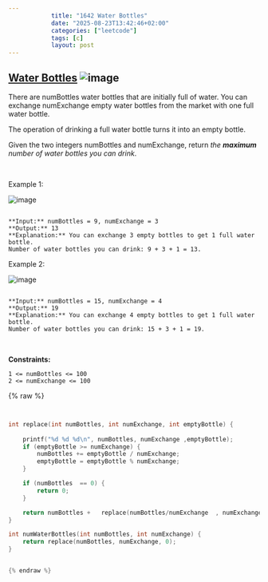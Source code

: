 ```yaml
---
            title: "1642 Water Bottles"
            date: "2025-08-23T13:42:46+02:00"
            categories: ["leetcode"]
            tags: [c]
            layout: post
---
```

            
## [Water Bottles](https://leetcode.com/problems/water-bottles) ![image](https://img.shields.io/badge/Difficulty-Easy-brightgreen)

There are numBottles water bottles that are initially full of water. You can exchange numExchange empty water bottles from the market with one full water bottle.

The operation of drinking a full water bottle turns it into an empty bottle.

Given the two integers numBottles and numExchange, return *the **maximum** number of water bottles you can drink*.

 

Example 1:

![image](https://assets.leetcode.com/uploads/2020/07/01/sample_1_1875.png)
```

**Input:** numBottles = 9, numExchange = 3
**Output:** 13
**Explanation:** You can exchange 3 empty bottles to get 1 full water bottle.
Number of water bottles you can drink: 9 + 3 + 1 = 13.

```

Example 2:

![image](https://assets.leetcode.com/uploads/2020/07/01/sample_2_1875.png)
```

**Input:** numBottles = 15, numExchange = 4
**Output:** 19
**Explanation:** You can exchange 4 empty bottles to get 1 full water bottle. 
Number of water bottles you can drink: 15 + 3 + 1 = 19.

```

 

**Constraints:**

	1 <= numBottles <= 100
	2 <= numExchange <= 100

{% raw %}


```c


int replace(int numBottles, int numExchange, int emptyBottle) {
    
    printf("%d %d %d\n", numBottles, numExchange ,emptyBottle);
    if (emptyBottle >= numExchange) {
        numBottles += emptyBottle / numExchange;
        emptyBottle = emptyBottle % numExchange;
    }

    if (numBottles  == 0) {
        return 0;
    }

    return numBottles +   replace(numBottles/numExchange  , numExchange, emptyBottle + (numBottles % numExchange) );
}

int numWaterBottles(int numBottles, int numExchange) {
    return replace(numBottles, numExchange, 0);
}


{% endraw %}
```
